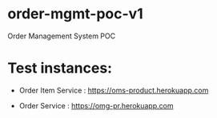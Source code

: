 # order-mgmt-poc-v1
Order Management System POC

# Test instances:
* Order Item Service : https://oms-product.herokuapp.com

* Order Service : https://omg-pr.herokuapp.com

